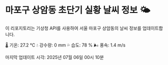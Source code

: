 
# 마포구 상암동 초단기 실황 날씨 정보 🌤️

이 리포지토리는 기상청 API를 사용하여 서울 마포구 상암동의 날씨 정보를 업데이트합니다. 

🌡️ 기온: 27.2 ℃
💧 강수량: 0 mm
💦 습도: 78 %
🌬️ 풍속: 1.4 m/s

마지막 업데이트 시각: 2025년 07월 06일 00시 10분    
